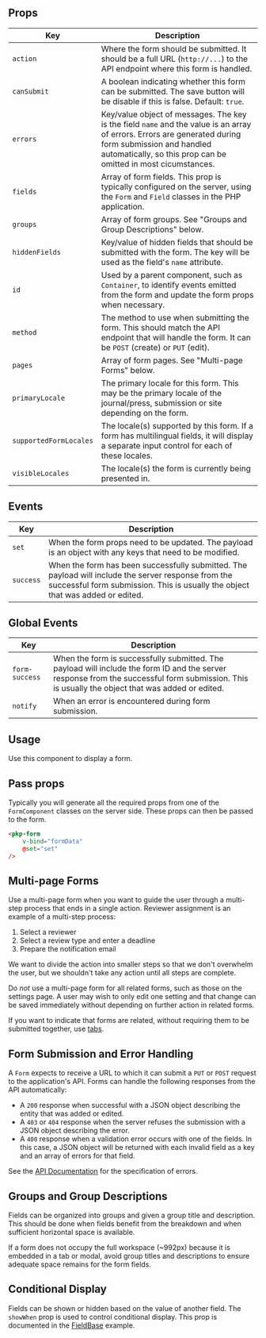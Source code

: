 ## Props

| Key | Description |
| --- | --- |
| `action` | Where the form should be submitted. It should be a full URL (`http://...`) to the API endpoint where this form is handled. |
| `canSubmit` | A boolean indicating whether this form can be submitted. The save button will be disable if this is false. Default: `true`. |
| `errors` | Key/value object of messages. The key is the field `name` and the value is an array of errors. Errors are generated during form submission and handled automatically, so this prop can be omitted in most cicumstances. |
| `fields` | Array of form fields. This prop is typically configured on the server, using the `Form` and `Field` classes in the PHP application. |
| `groups` | Array of form groups. See "Groups and Group Descriptions" below. |
| `hiddenFields` | Key/value of hidden fields that should be submitted with the form. The key will be used as the field's `name` attribute. |
| `id` | Used by a parent component, such as `Container`, to identify events emitted from the form and update the form props when necessary. |
| `method` | The method to use when submitting the form. This should match the API endpoint that will handle the form. It can be `POST` (create) or `PUT` (edit). |
| `pages` | Array of form pages. See "Multi-page Forms" below. |
| `primaryLocale` | The primary locale for this form. This may be the primary locale of the journal/press, submission or site depending on the form. |
| `supportedFormLocales` | The locale(s) supported by this form. If a form has multilingual fields, it will display a separate input control for each of these locales. |
| `visibleLocales` | The locale(s) the form is currently being presented in. |

## Events

| Key | Description |
| --- | --- |
| `set` | When the form props need to be updated. The payload is an object with any keys that need to be modified. |
| `success` | When the form has been successfully submitted. The payload will include the server response from the successful form submission. This is usually the object that was added or edited. |

## Global Events

| Key | Description |
| --- | --- |
| `form-success` | When the form is successfully submitted. The payload will include the form ID and the server response from the successful form submission. This is usually the object that was added or edited. |
| `notify` | When an error is encountered during form submission. |


## Usage

Use this component to display a form.

## Pass props

Typically you will generate all the required props from one of the `FormComponent` classes on the server side. These props can then be passed to the form.

```html
<pkp-form
	v-bind="formData"
	@set="set"
/>
```

## Multi-page Forms

Use a multi-page form when you want to guide the user through a multi-step process that ends in a single action. Reviewer assignment is an example of a multi-step process:

1. Select a reviewer
2. Select a review type and enter a deadline
3. Prepare the notification email

We want to divide the action into smaller steps so that we don't overwhelm the user, but we shouldn't take any action until all steps are complete.

Do _not_ use a multi-page form for all related forms, such as those on the settings page. A user may wish to only edit one setting and that change can be saved immediately without depending on further action in related forms.

If you want to indicate that forms are related, without requiring them to be submitted together, use [tabs](#/component/Tab).

## Form Submission and Error Handling

A `Form` expects to receive a URL to which it can submit a `PUT` or `POST` request to the application's API. Forms can handle the following responses from the API automatically:

- A `200` response when successful with a JSON object describing the entity that was added or edited.
- A `403` or `404` response when the server refuses the submission with a JSON object describing the error.
- A `400` response when a validation error occurs with one of the fields. In this case, a JSON object will be returned with each invalid field as a key and an array of errors for that field.

See the [API Documentation](https://docs.pkp.sfu.ca/dev/api) for the specification of errors.

## Groups and Group Descriptions

Fields can be organized into groups and given a group title and description. This should be done when fields benefit from the breakdown and when sufficient horizontal space is available.

If a form does not occupy the full workspace (~992px) because it is embedded in a tab or modal, avoid group titles and descriptions to ensure adequate space remains for the form fields.

## Conditional Display

Fields can be shown or hidden based on the value of another field. The `showWhen` prop is used to control conditional display. This prop is documented in the [FieldBase](#/component/Form/fields/FieldBase) example.
